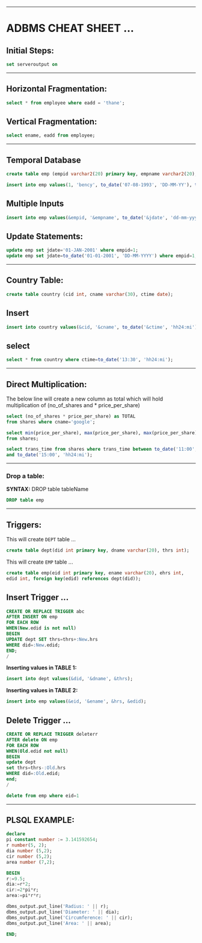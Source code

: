----

# ADBMS CHEAT SHEET ...

## Initial Steps:

```sql
set serveroutput on
```
----

## Horizontal Fragmentation:

``` sql
select * from employee where eadd = 'thane';
```

## Vertical Fragmentation:

``` sql
select ename, eadd from employee;

```
----

## Temporal Database

```sql
create table emp (empid varchar2(20) primary key, empname varchar2(20), jdate date, rdate date);

```

```sql
insert into emp values(1, 'bency', to_date('07-08-1993', 'DD-MM-YY'), to_date('20-10-2025', 'DD-MM-YY'));
```

## Multiple Inputs

```sql
insert into emp values(&empid, '&empname', to_date('&jdate', 'dd-mm-yyyy'), todate('&rdate', 'dd-mm-yyyy'));
```

## Update Statements:

```sql
update emp set jdate='01-JAN-2001' where empid=1;
update emp set jdate=to_date('01-01-2001', 'DD-MM-YYYY') where empid=1;

```
----

## Country Table:

```sql
create table country (cid int, cname varchar(30), ctime date);
```

## Insert

```sql
insert into country values(&cid, '&cname', to_date('&ctime', 'hh24:mi'));
```

## select

```sql
select * from country where ctime=to_date('13:30', 'hh24:mi');
```

----

## Direct Multiplication:

The below line will create a new column as total which will hold
multiplication of (no_of_shares and * price_per_share)

``` sql
select (no_of_shares * price_per_share) as TOTAL
from shares where cname='google';
```

``` sql
select min(price_per_share), max(price_per_share), max(price_per_share)
from shares;
```

``` sql
select trans_time from shares where trans_time between to_date('11:00', 'hh24:mi')
and to_date('15:00', 'hh24:mi');
```

----

### Drop a table:

**SYNTAX:** DROP table tableName

```sql
DROP table emp
```

----

## Triggers:

This will create `DEPT` table ...

``` sql
create table dept(did int primary key, dname varchar(20), thrs int);
```

This will create `EMP` table ...

``` sql
create table emp(eid int primary key, ename varchar(20), ehrs int,
edid int, foreign key(edid) references dept(did));
```

## Insert Trigger ...

``` sql
CREATE OR REPLACE TRIGGER abc
AFTER INSERT ON emp
FOR EACH ROW
WHEN(New.edid is not null)
BEGIN
UPDATE dept SET thrs=thrs+:New.hrs
WHERE did=:New.edid;
END;
/

```
**Inserting values in TABLE 1:**

```sql
insert into dept values(&did, '&dname', &thrs);
```

**Inserting values in TABLE 2:**

```sql
insert into emp values(&eid, '&ename', &hrs, &edid);
```

## Delete Trigger ...

``` sql
CREATE OR REPLACE TRIGGER deleterr
AFTER delete ON emp
FOR EACH ROW
WHEN(Old.edid not null)
BEGIN
update dept
set thrs=thrs-:Old.hrs
WHERE did=:Old.edid;
end;
/
```

```sql
delete from emp where eid=1
```
----

## PLSQL EXAMPLE:

```sql
declare
pi constant number := 3.141592654;
r number(5, 2);
dia number (5,2);
cir number (5,2);
area number (7,2);

BEGIN
r:=9.5;
dia:=r*2;
cir:=2*pi*r;
area:=pi*r*r;

dbms_output.put_line('Radius: ' || r);
dbms_output.put_line('Diameter: ' || dia);
dbms_output.put_line('Circumference: ' || cir);
dbms_output.put_line('Area: ' || area);

END;
```
